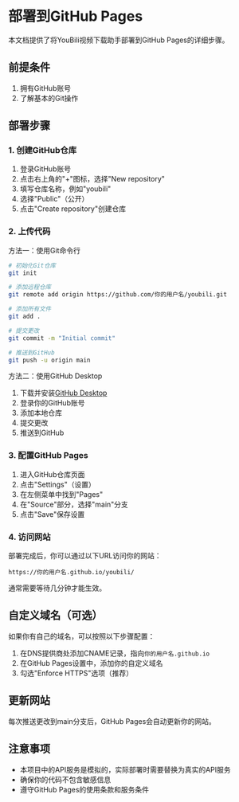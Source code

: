 # 部署到GitHub Pages

本文档提供了将YouBili视频下载助手部署到GitHub Pages的详细步骤。

## 前提条件

1. 拥有GitHub账号
2. 了解基本的Git操作

## 部署步骤

### 1. 创建GitHub仓库

1. 登录GitHub账号
2. 点击右上角的"+"图标，选择"New repository"
3. 填写仓库名称，例如"youbili"
4. 选择"Public"（公开）
5. 点击"Create repository"创建仓库

### 2. 上传代码

方法一：使用Git命令行

```bash
# 初始化Git仓库
git init

# 添加远程仓库
git remote add origin https://github.com/你的用户名/youbili.git

# 添加所有文件
git add .

# 提交更改
git commit -m "Initial commit"

# 推送到GitHub
git push -u origin main
```

方法二：使用GitHub Desktop

1. 下载并安装[GitHub Desktop](https://desktop.github.com/)
2. 登录你的GitHub账号
3. 添加本地仓库
4. 提交更改
5. 推送到GitHub

### 3. 配置GitHub Pages

1. 进入GitHub仓库页面
2. 点击"Settings"（设置）
3. 在左侧菜单中找到"Pages"
4. 在"Source"部分，选择"main"分支
5. 点击"Save"保存设置

### 4. 访问网站

部署完成后，你可以通过以下URL访问你的网站：

```
https://你的用户名.github.io/youbili/
```

通常需要等待几分钟才能生效。

## 自定义域名（可选）

如果你有自己的域名，可以按照以下步骤配置：

1. 在DNS提供商处添加CNAME记录，指向`你的用户名.github.io`
2. 在GitHub Pages设置中，添加你的自定义域名
3. 勾选"Enforce HTTPS"选项（推荐）

## 更新网站

每次推送更改到main分支后，GitHub Pages会自动更新你的网站。

## 注意事项

- 本项目中的API服务是模拟的，实际部署时需要替换为真实的API服务
- 确保你的代码不包含敏感信息
- 遵守GitHub Pages的使用条款和服务条件 